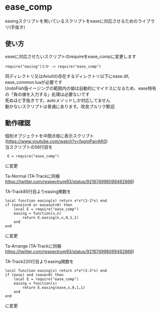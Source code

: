 # ease_comp
easingスクリプトを用いているスクリプトをeaseに対応させるためのライブラリ(手抜き)

## 使い方
easeに対応させたいスクリプトのrequireをease_compに変更します  
```
require("easing")とか -> require("ease_comp")
```

同ディレクトリ又はAviutlの存在するディレクトリ以下にease.dll, ease_common.luaが必要です  
UndoFish版イージングの範囲内の値は自動的にマイナスになるため、ease特有の「負の値を入力する」処理は必要ないです  
死ぬほど手抜きです。autoメソッドしか対応してません  
動かないスクリプトは普通にあります。改良プルリク歓迎  

## 動作確認

個別オブジェクトを中間点毎に表示スクリプト(https://www.youtube.com/watch?v=fqgmParrAK0)  
当スクリプトの58行目を  
```
 E = require("ease_comp")
 ```
 に変更

Ta-Normal (TA-Trackに同梱 https://twitter.com/respectrum93/status/921674998099492866)

TA-Track85行目よりeasing関数を
```
local function easing(x) return x*x*(3-2*x) end
if (easein>0 or easeout>0) then
	local E = require("ease_comp")
	easing = function(x,n)
		return E.easing(n,x,0,1,1)
	end
end
```
に変更

Ta-Arrange (TA-Trackに同梱 https://twitter.com/respectrum93/status/921674998099492866)

TA-Track220行目よりeasing関数を
```
local function easing(x) return x*x*(3-2*x) end
if (ease) and (ease>0) then
	local E = require("ease_comp")
	easing = function(x)
		return E.easing(ease,x,0,1,1)
	end
end
```
に変更

